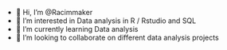 - 👋 Hi, I’m @Racimmaker
- 👀 I’m interested in Data analysis in R / Rstudio and SQL 
- 🌱 I’m currently learning Data analysis
- 💞️ I’m looking to collaborate on different data analysis projects 

<!---
Racimmaker/Racimmaker is a ✨ special ✨ repository because its `README.md` (this file) appears on your GitHub profile.
You can click the Preview link to take a look at your changes.
--->
